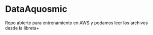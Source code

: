 # DataAquosmic

Repo abierto para entrenamiento en AWS y podamos leer los archivos desde la libreta+
